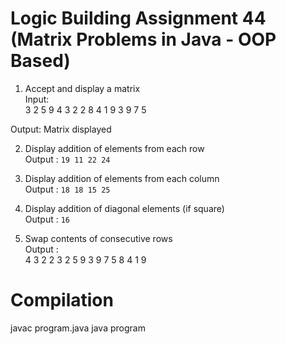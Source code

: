 # Logic Building Assignment 44 (Matrix Problems in Java - OOP Based)

1. Accept and display a matrix  
    Input:  
   3 2 5 9
   4 3 2 2
   8 4 1 9
   3 9 7 5

Output: Matrix displayed

2. Display addition of elements from each row  
   Output : `19 11 22 24`

3. Display addition of elements from each column  
   Output : `18 18 15 25`

4. Display addition of diagonal elements (if square)  
   Output : `16`

5. Swap contents of consecutive rows  
   Output :  
   4 3 2 2
   3 2 5 9
   3 9 7 5
   8 4 1 9

# Compilation

javac program.java
java program
